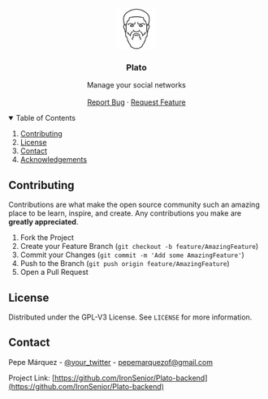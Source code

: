 <!-- PROJECT SHIELDS -->
<!--
*** I'm using markdown "reference style" links for readability.
*** Reference links are enclosed in brackets [ ] instead of parentheses ( ).
*** See the bottom of this document for the declaration of the reference variables
*** for contributors-url, forks-url, etc. This is an optional, concise syntax you may use.
*** https://www.markdownguide.org/basic-syntax/#reference-style-links
-->


<!-- PROJECT LOGO -->
<br />
<p align="center">
  <a href="https://github.com/IronSenior/Plato-backend">
    <img src="logo.png" alt="Logo" width="80" height="80">
  </a>

  <h3 align="center">Plato</h3>

  <p align="center">
    Manage your social networks
    <br />
    <br />
    <a href="https://github.com/IronSenior/Plato-backend/issues">Report Bug</a>
    ·
    <a href="https://github.com/IronSenior/Plato-backend/issues">Request Feature</a>
  </p>
</p>



<!-- TABLE OF CONTENTS -->
<details open="open">
  <summary>Table of Contents</summary>
  <ol>
    <li><a href="#contributing">Contributing</a></li>
    <li><a href="#license">License</a></li>
    <li><a href="#contact">Contact</a></li>
    <li><a href="#acknowledgements">Acknowledgements</a></li>
  </ol>
</details>


<!-- CONTRIBUTING -->
## Contributing

Contributions are what make the open source community such an amazing place to be learn, inspire, and create. Any contributions you make are **greatly appreciated**.

1. Fork the Project
2. Create your Feature Branch (`git checkout -b feature/AmazingFeature`)
3. Commit your Changes (`git commit -m 'Add some AmazingFeature'`)
4. Push to the Branch (`git push origin feature/AmazingFeature`)
5. Open a Pull Request



<!-- LICENSE -->
## License

Distributed under the GPL-V3 License. See `LICENSE` for more information.


<!-- CONTACT -->
## Contact

Pepe Márquez - [@your_twitter](https://twitter.com/PepeMarquezOF) - pepemarquezof@gmail.com

Project Link: [https://github.com/IronSenior/Plato-backend](https://github.com/IronSenior/Plato-backend)